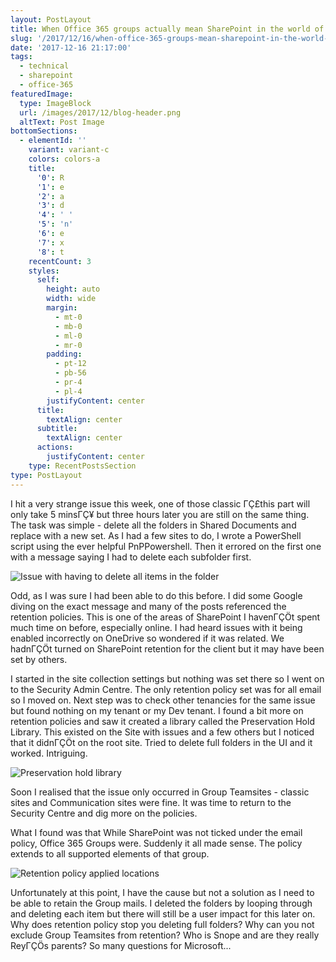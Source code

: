 ```yaml
---
layout: PostLayout
title: When Office 365 groups actually mean SharePoint in the world of retention policies
slug: '/2017/12/16/when-office-365-groups-mean-sharepoint-in-the-world-of-retention-policies'
date: '2017-12-16 21:17:00'
tags:
  - technical
  - sharepoint
  - office-365
featuredImage:
  type: ImageBlock
  url: /images/2017/12/blog-header.png
  altText: Post Image
bottomSections:
  - elementId: ''
    variant: variant-c
    colors: colors-a
    title:
      '0': R
      '1': e
      '2': a
      '3': d
      '4': ' '
      '5': 'n'
      '6': e
      '7': x
      '8': t
    recentCount: 3
    styles:
      self:
        height: auto
        width: wide
        margin:
          - mt-0
          - mb-0
          - ml-0
          - mr-0
        padding:
          - pt-12
          - pb-56
          - pr-4
          - pl-4
        justifyContent: center
      title:
        textAlign: center
      subtitle:
        textAlign: center
      actions:
        justifyContent: center
    type: RecentPostsSection
type: PostLayout
---
```


I hit a very strange issue this week, one of those classic ΓÇ£this part will only take 5 minsΓÇ¥ but three hours later you are still on the same thing. The task was simple - delete all the folders in Shared Documents and replace with a new set. As I had a few sites to do, I wrote a PowerShell script using the ever helpful PnPPowershell. Then it errored on the first one with a message saying I had to delete each subfolder first.

![Issue with having to delete all items in the folder](/images/2017/12/Retention-policy-issue.JPG)

Odd, as I was sure I had been able to do this before. I did some Google diving on the exact message and many of the posts referenced the retention policies. This is one of the areas of SharePoint I havenΓÇÖt spent much time on before, especially online. I had heard issues with it being enabled incorrectly on OneDrive so wondered if it was related. We hadnΓÇÖt turned on SharePoint retention for the client but it may have been set by others.

I started in the site collection settings but nothing was set there so I went on to the Security Admin Centre. The only retention policy set was for all email so I moved on. Next step was to check other tenancies for the same issue but found nothing on my tenant or my Dev tenant. I found a bit more on retention policies and saw it created a library called the Preservation Hold Library. This existed on the Site with issues and a few others but I noticed that it didnΓÇÖt on the root site. Tried to delete full folders in the UI and it worked. Intriguing.

![Preservation hold library](/images/2017/12/Prservation-hold-library.JPG)

Soon I realised that the issue only occurred in Group Teamsites - classic sites and Communication sites were fine. It was time to return to the Security Centre and dig more on the policies.

What I found was that While SharePoint was not ticked under the email policy, Office 365 Groups were. Suddenly it all made sense. The policy extends to all supported elements of that group.

![Retention policy applied locations](/images/2017/12/Retention-policy-applied-locations.JPG)

Unfortunately at this point, I have the cause but not a solution as I need to be able to retain the Group mails. I deleted the folders by looping through and deleting each item but there will still be a user impact for this later on. Why does retention policy stop you deleting full folders? Why can you not exclude Group Teamsites from retention? Who is Snope and are they really ReyΓÇÖs parents? So many questions for Microsoft...
